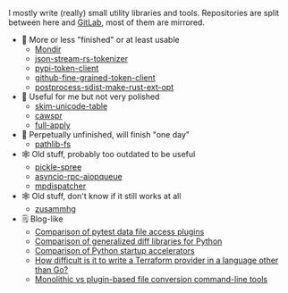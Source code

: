 I mostly write (really) small utility libraries and tools.
Repositories are split between here and [GitLab](https://gitlab.com/smheidrich/), most of them are mirrored.

- 💯 More or less "finished" or at least usable
  - [Mondir](https://github.com/smheidrich/mondir)
  - [json-stream-rs-tokenizer](https://github.com/smheidrich/py-json-stream-rs-tokenizer)
  - [pypi-token-client](https://github.com/smheidrich/pypi-token-client)
  - [github-fine-grained-token-client](https://github.com/smheidrich/github-fine-grained-token-client)
  - [postprocess-sdist-make-rust-ext-opt](https://github.com/smheidrich/postprocess-sdist-make-rust-ext-opt)
- 🤷 Useful for me but not very polished
  - [skim-unicode-table](https://github.com/smheidrich/skim-unicode-table)
  - [cawspr](https://github.com/smheidrich/cawspr)
  - [full-apply](https://github.com/smheidrich/full-apply)
- 👴 Perpetually unfinished, will finish "one day"
  - [pathlib-fs](https://github.com/smheidrich/pathlib-fs)
- 🕸 Old stuff, probably too outdated to be useful
  - [pickle-spree](https://github.com/smheidrich/pickle-spree)
  - [asyncio-rpc-aiopqueue](https://github.com/smheidrich/asyncio-rpc-aiopqueue)
  - [mpdispatcher](https://github.com/smheidrich/mpdispatcher)
- 🕸 Old stuff, don't know if it still works at all
  - [zusammhg](https://github.com/smheidrich/zusammhg)
- 🗒 Blog-like
  - [Comparison of pytest data file access plugins](https://github.com/smheidrich/comparison-of-pytest-data-file-access-plugins)
  - [Comparison of generalized diff libraries for Python](https://github.com/smheidrich/comparison-of-generalized-diff-libraries-for-python)
  - [Comparison of Python startup accelerators](https://github.com/smheidrich/comparison-of-python-startup-accelerators)
  - [How difficult is it to write a Terraform provider in a language other than Go?](https://github.com/smheidrich/non-go-terraform-provider-assessment)
  - [Monolithic vs plugin-based file conversion command-line tools](https://github.com/smheidrich/monolithic-vs-plugin-based-file-conversion-cli)
